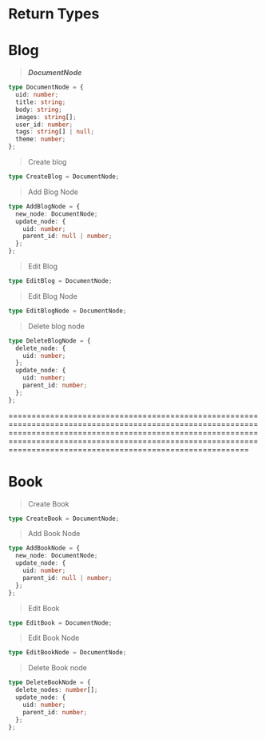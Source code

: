 # Return Types

# **Blog**

> **_DocumentNode_**

```ts
type DocumentNode = {
  uid: number;
  title: string;
  body: string;
  images: string[];
  user_id: number;
  tags: string[] | null;
  theme: number;
};
```

> Create blog

```ts
type CreateBlog = DocumentNode;
```

> Add Blog Node

```ts
type AddBlogNode = {
  new_node: DocumentNode;
  update_node: {
    uid: number;
    parent_id: null | number;
  };
};
```

> Edit Blog

```ts
type EditBlog = DocumentNode;
```

> Edit Blog Node

```ts
type EditBlogNode = DocumentNode;
```

> Delete blog node

```ts
type DeleteBlogNode = {
  delete_node: {
    uid: number;
  };
  update_node: {
    uid: number;
    parent_id: number;
  };
};
```

============================================================================================================================================================================================================================================================================

# **Book**

> Create Book

```ts
type CreateBook = DocumentNode;
```

> Add Book Node

```ts
type AddBookNode = {
  new_node: DocumentNode;
  update_node: {
    uid: number;
    parent_id: null | number;
  };
};
```

> Edit Book

```ts
type EditBook = DocumentNode;
```

> Edit Book Node

```ts
type EditBookNode = DocumentNode;
```

> Delete Book node

```ts
type DeleteBookNode = {
  delete_nodes: number[];
  update_node: {
    uid: number;
    parent_id: number;
  };
};
```
